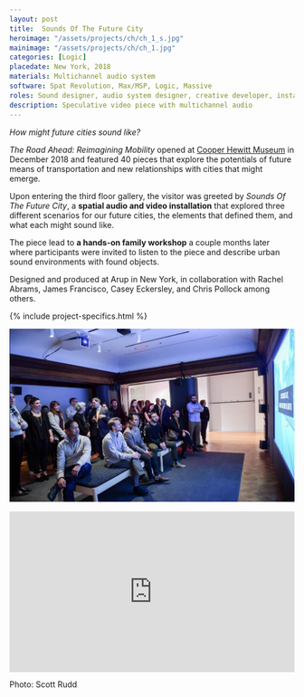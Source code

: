 ```yaml
---
layout: post
title:  Sounds Of The Future City
heroimage: "/assets/projects/ch/ch_1_s.jpg"
mainimage: "/assets/projects/ch/ch_1.jpg"
categories: [Logic]
placedate: New York, 2018
materials: Multichannel audio system
software: Spat Revolution, Max/MSP, Logic, Massive
roles: Sound designer, audio system designer, creative developer, installation coordinator
description: Speculative video piece with multichannel audio
---
```


<div class="project-narrative">
<p><i>How might future cities sound like?</i></p>
<p><i>The Road Ahead: Reimagining Mobility</i> opened at <a href="https://www.cooperhewitt.org/channel/road-ahead/">Cooper Hewitt Museum</a> in December 2018 and featured 40 pieces that explore the potentials of future means of transportation and new relationships with cities that might emerge.</p>
<p>Upon entering the third floor gallery, the visitor was greeted by <i>Sounds Of The Future City</i>, a <b>spatial audio and video installation</b> that explored three different scenarios for our future cities, the elements that defined them, and what each might sound like.</p>
<p>The piece lead to <b>a hands-on family workshop</b> a couple months later where participants were invited to listen to the piece and describe urban sound environments with found objects.</p>

<p>Designed and produced at Arup in New York, in collaboration with Rachel Abrams, James Francisco, Casey Eckersley, and Chris Pollock among others.</p>
</div>

{% include project-specifics.html %}

<div class="project-media">
<p><img src="/assets/projects/ch/AudienceMembersParty.jpg"></p>
<div class="video-container"><div style="padding:56.25% 0 0 0;position:relative;"><iframe src="https://player.vimeo.com/video/438211417?byline=0&portrait=0" style="position:absolute;top:0;left:0;width:100%;height:100%;" frameborder="0" allow="autoplay; fullscreen" allowfullscreen></iframe></div></div>
<p class="inline-descr">Photo: Scott Rudd</p>
</div>